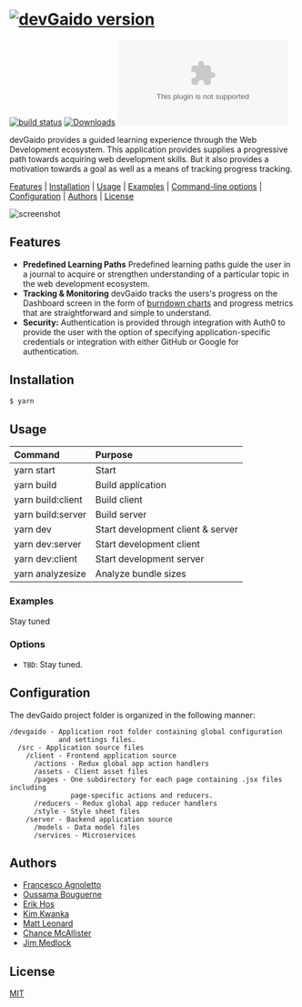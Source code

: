 # [![devGaido version][devgaido-image]][devgaido-url]

[![build status][travis-image]][travis-url]
[![Downloads][downloads-image]][downloads-url]
[![js-standard-style][standard-image]][standard-url]

devGaido provides a guided learning experience through the Web Development 
ecosystem. This application provides supplies a progressive path towards 
acquiring web development skills. But it also provides a motivation towards a
goal as well as a means of tracking progress tracking.

[Features](#features) | [Installation](#installation) | [Usage](#usage) | [Examples](#examples) | [Command-line options](#options) | [Configuration](#configuration) | [Authors](#authors) |
[License](#license)

![screenshot]()

## Features

 - **Predefined Learning Paths** Predefined learning paths guide the user in
 a journal to acquire or strengthen understanding of a particular topic in
 the web development ecosystem.
 - **Tracking & Monitoring** devGaido tracks the users's progress on the 
 Dashboard screen in the form of 
 [burndown charts](https://en.wikipedia.org/wiki/Burn_down_chart) 
 and progress metrics that are straightforward and simple to understand.
 - **Security:** Authentication is provided through integration with Auth0 to 
 provide the user with the option of specifying application-specific 
 credentials or integration with either GitHub or Google for authentication.

## Installation

```bash
$ yarn
```

## Usage

| Command           | Purpose                           |
|:------------------|:----------------------------------|
| yarn start        | Start                             |
| yarn build        | Build application                 |
| yarn build:client | Build client                      |
| yarn build:server | Build server                      |
| yarn dev          | Start development client & server |
| yarn dev:server   | Start development client          |
| yarn dev:client   | Start development server          |
| yarn analyzesize  | Analyze bundle sizes              |

### Examples

Stay tuned

### Options

 - `TBD`: Stay tuned.

## Configuration

The devGaido project folder is organized in the following manner:

```
/devgaido - Application root folder containing global configuration
            and settings files.
  /src - Application source files
    /client - Frontend application source
      /actions - Redux global app action handlers
      /assets - Client asset files
      /pages - One subdirectory for each page containing .jsx files including 
               page-specific actions and reducers.
      /reducers - Redux global app reducer handlers
      /style - Style sheet files
    /server - Backend application source
      /models - Data model files
      /services - Microservices
```

## Authors

- [Francesco Agnoletto](https://github.com/kornil)
- [Oussama Bouguerne](https://github.com/codejunky)
- [Erik Hos](https://github.com/mrhos)
- [Kim Kwanka](https://github.com/kimkwanka)
- [Matt Leonard](https://github.com/matty22)
- [Chance McAllister](https://github.com/tropicalchancer)
- [Jim Medlock](https://github.com/jdmedlock)

## License

[MIT](https://tldrlegal.com/license/mit-license)

[devgaido-image]: https://cdn.rawgit.com/Chingu-cohorts/devgaido/refactor/style/src/client/assets/img/devGaidoLogo.svg
[devgaido-url]: https://github.com/Chingu-cohorts/devgaido
[travis-image]: https://img.shields.io/travis/yoshuawuyts/vmd/master.svg?style=flat-square
[travis-url]: https://travis-ci.org/yoshuawuyts/vmd
[downloads-image]: https://github.com/paulrobertlloyd/socialmediaicons/blob/master/github-32x32.png?raw=true
[downloads-url]: https://github.com/Chingu-cohorts/devgaido
[standard-image]: https://github-media-downloads.s3.amazonaws.com/GitHub-Logos.zip
[standard-url]: https://github.com/feross/standard
[emoji-cheat-sheet]: http://www.emoji-cheat-sheet.com/

